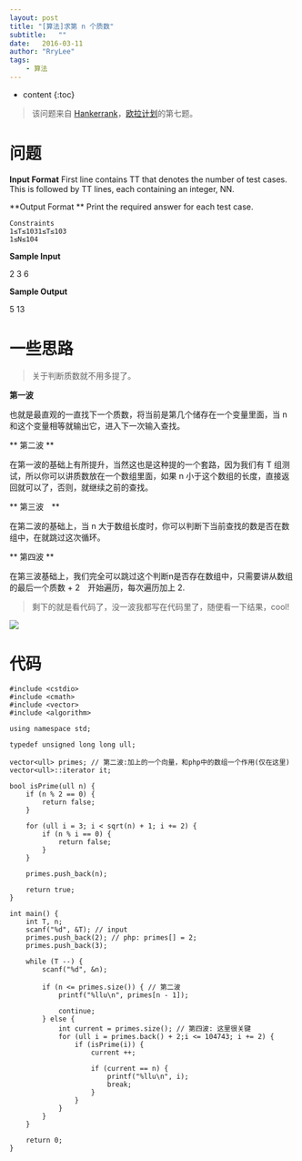 ```yaml
---
layout: post
title: "[算法]求第 n 个质数"
subtitle:   ""
date:   2016-03-11
author: "RryLee"
tags:
    - 算法
---
```


* content
{:toc}

> 该问题来自 [Hankerrank](https://www.hackerrank.com/contests/projecteuler/challenges/euler007)，[欧拉计划](https://projecteuler.net/)的第七题。

# 问题

**Input Format**
First line contains TT that denotes the number of test cases. This is followed by TT lines, each containing an integer, NN.

**Output Format **
Print the required answer for each test case.

    Constraints 
    1≤T≤1031≤T≤103 
    1≤N≤104
    
**Sample Input**

2
3
6

**Sample Output**

5
13
    
# 一些思路

> 关于判断质数就不用多提了。

**第一波**

也就是最直观的一直找下一个质数，将当前是第几个储存在一个变量里面，当 n 和这个变量相等就输出它，进入下一次输入查找。

** 第二波 **

在第一波的基础上有所提升，当然这也是这种提的一个套路，因为我们有 T 组测试，所以你可以讲质数放在一个数组里面，如果 n 小于这个数组的长度，直接返回就可以了，否则，就继续之前的查找。

** 第三波　**

在第二波的基础上，当 n 大于数组长度时，你可以判断下当前查找的数是否在数组中，在就跳过这次循环。

** 第四波 **

在第三波基础上，我们完全可以跳过这个判断n是否存在数组中，只需要讲从数组的最后一个质数 + 2　开始遍历，每次遍历加上 2.

> 剩下的就是看代码了，没一波我都写在代码里了，随便看一下结果，cool!

![](http://ww2.sinaimg.cn/mw690/baa3278fgw1f1t27yboswj210904udfy.jpg)

# 代码

    #include <cstdio>
    #include <cmath>
    #include <vector>
    #include <algorithm>
    
    using namespace std;
    
    typedef unsigned long long ull;
    
    vector<ull> primes; // 第二波:加上的一个向量，和php中的数组一个作用(仅在这里)
    vector<ull>::iterator it;
    
    bool isPrime(ull n) {
        if (n % 2 == 0) {
            return false;
        }
    
        for (ull i = 3; i < sqrt(n) + 1; i += 2) {
            if (n % i == 0) {
                return false;
            }
        }
    
        primes.push_back(n);
    
        return true;
    }
    
    int main() {
        int T, n;
        scanf("%d", &T); // input
        primes.push_back(2); // php: primes[] = 2;
        primes.push_back(3);
    
        while (T --) {
            scanf("%d", &n);
    
            if (n <= primes.size()) { // 第二波
                printf("%llu\n", primes[n - 1]);
    
                continue;
            } else {
                int current = primes.size(); // 第四波: 这里很关键
                for (ull i = primes.back() + 2;i <= 104743; i += 2) {
                    if (isPrime(i)) {
                        current ++;
    
                        if (current == n) {
                            printf("%llu\n", i);
                            break;
                        }
                    }
                }
            }
        }
    
        return 0;
    }
